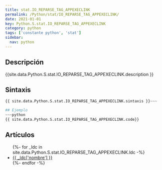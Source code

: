```yaml
---
title: stat.IO_REPARSE_TAG_APPEXECLINK
permalink: /Python/stat/IO_REPARSE_TAG_APPEXECLINK/
date: 2021-01-01
key: Python.S.stat.IO_REPARSE_TAG_APPEXECLINK
category: python
tags: ['constante python', 'stat']
sidebar: 
  nav: python
---
```


## Descripción
{{site.data.Python.S.stat.IO_REPARSE_TAG_APPEXECLINK.description }}

## Sintaxis
~~~python
{{ site.data.Python.S.stat.IO_REPARSE_TAG_APPEXECLINK.sintaxis }}~~~

## Ejemplo
~~~python
{{ site.data.Python.S.stat.IO_REPARSE_TAG_APPEXECLINK.code}}
~~~

## Artículos
<ul>
{%- for _ldc in site.data.Python.S.stat.IO_REPARSE_TAG_APPEXECLINK.ldc -%}
   <li>
       <a href="{{_ldc['url'] }}">{{ _ldc['nombre'] }}</a>
   </li>
{%- endfor -%}
</ul>
